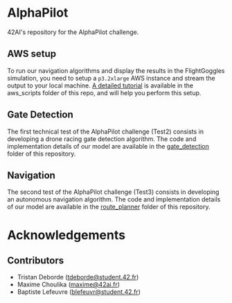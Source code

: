 # AlphaPilot
42AI's repository for the AlphaPilot challenge.

## AWS setup
To run our navigation algorithms and display the results in the FlightGoggles simulation, you need to setup a `p3.2xlarge` AWS instance and stream the output to your local machine. 
[A detailed tutorial](https://github.com/Talasta/AlphaPilot-WIP/tree/master/aws_scripts) is available in the aws_scripts folder of this repo, and will help you perform this setup. 

## Gate Detection
The first technical test of the AlphaPilot challenge (Test2) consists in developing a drone racing gate detection algorithm. The code and implementation details of our model are available in the [gate_detection](https://github.com/Talasta/AlphaPilot-WIP/tree/master/gate_detection) folder of this repository.

## Navigation
The second test of the AlphaPilot challenge (Test3) consists in developing an autonomous navigation algorithm. The code and implementation details of our model are available in the [route_planner](https://github.com/Talasta/AlphaPilot-WIP/tree/master/route_planner) folder of this repository.

# Acknowledgements
## Contributors
* Tristan Deborde (tdeborde@student.42.fr)
* Maxime Choulika (maxime@42ai.fr)
* Baptiste Lefeuvre (blefeuvr@student.42.fr)
